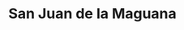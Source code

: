 ---
title: San Juan de la Maguana
url: /san-juan-de-la-maguana/
latitude: 18.807
longitude: -71.232
---